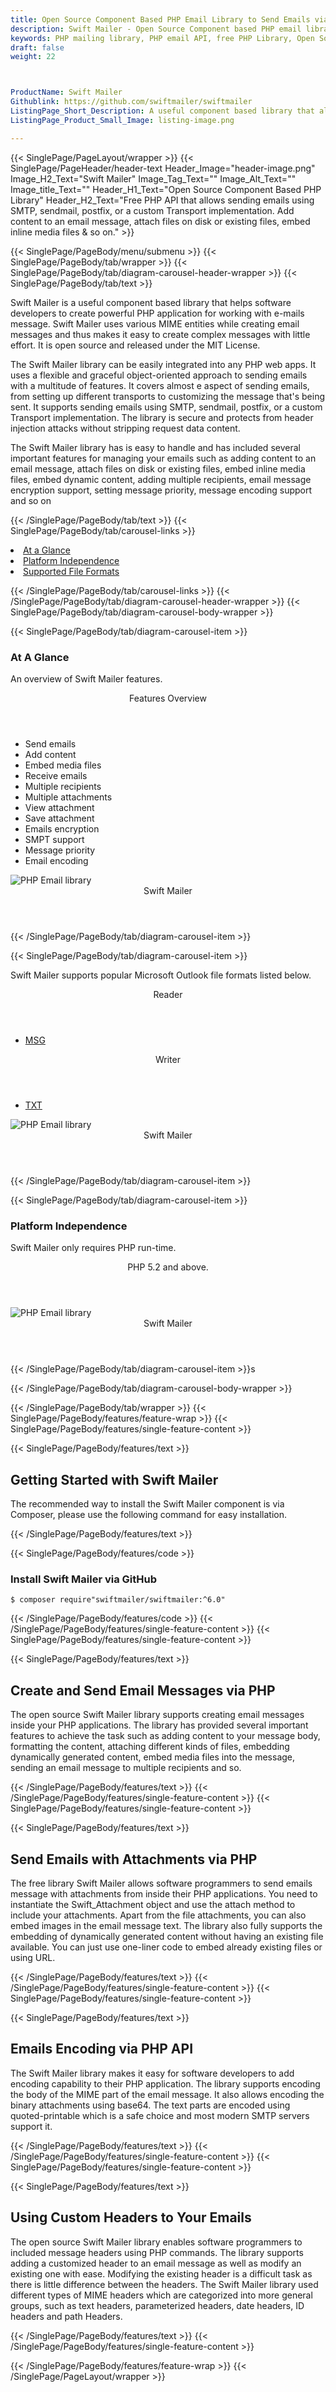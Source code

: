 ```yaml
---
title: Open Source Component Based PHP Email Library to Send Emails via SMTP
description: Swift Mailer - Open Source Component based PHP email library for sending Email messages. Add content to email message, attach files, embed inline media files.
keywords: PHP mailing library, PHP email API, free PHP Library, Open Source email Library, PHP PST programming, PHP EML, java Outlook MSG, Add Attachments to Email, PHP eml library, create MSG email, Extract email messages, PHP outlook, PHP PST development, Conversion b/t MimeMessage, Conversion b/t EML and Outlook MSG
draft: false
weight: 22



ProductName: Swift Mailer
Githublink: https://github.com/swiftmailer/swiftmailer
ListingPage_Short_Description: A useful component based library that allows sending email messages using SMTP, sendmail, postfix, or a custom Transport implementation in PHP applications.
ListingPage_Product_Small_Image: listing-image.png 

---
```


{{< SinglePage/PageLayout/wrapper >}}
{{< SinglePage/PageHeader/header-text
Header_Image="header-image.png"
Image_H2_Text="Swift Mailer"
Image_Tag_Text=""
Image_Alt_Text=""
Image_title_Text=""
Header_H1_Text="Open Source Component Based PHP Library"
Header_H2_Text="Free PHP API that allows sending emails using SMTP, sendmail, postfix, or a custom Transport implementation. Add content to an email message, attach files on disk or existing files, embed inline media files & so on." >}}

{{< SinglePage/PageBody/menu/submenu >}}
{{< SinglePage/PageBody/tab/wrapper >}}
{{< SinglePage/PageBody/tab/diagram-carousel-header-wrapper >}}
{{< SinglePage/PageBody/tab/text >}}



<p>Swift Mailer is a useful component based library that helps software developers to create powerful PHP application for working with e-mails message. Swift Mailer uses various MIME entities while creating email messages and thus makes it easy to create complex messages with little effort. It is open source and released under the MIT License.</p>
<p>The Swift Mailer library can be easily integrated into any PHP web apps. It uses a flexible and graceful object-oriented approach to sending emails with a multitude of features. It covers almost e aspect of sending emails, from setting up different transports to customizing the message that's being sent. It supports sending emails using SMTP, sendmail, postfix, or a custom Transport implementation. The library is secure and protects from header injection attacks without stripping request data content.</p>
<p>The Swift Mailer library has is easy to handle and has included several important features for managing your emails such as adding content to an email message, attach files on disk or existing files, embed inline media files, embed dynamic content, adding multiple recipients, email message encryption support, setting message priority, message encoding support and so on</p>

{{< /SinglePage/PageBody/tab/text >}}
{{< SinglePage/PageBody/tab/carousel-links >}}

<li data-target="#diagramcarousel" data-slide-to="0"><a href="#">At a Glance</a></li>
<li data-target="#diagramcarousel" data-slide-to="2"><a href="#">Platform Independence</a></li>
<li data-target="#diagramcarousel" data-slide-to="1"><a class="activetab" href="#">Supported File Formats</a></li>


{{< /SinglePage/PageBody/tab/carousel-links >}}
{{< /SinglePage/PageBody/tab/diagram-carousel-header-wrapper >}}
{{< SinglePage/PageBody/tab/diagram-carousel-body-wrapper >}}

{{< SinglePage/PageBody/tab/diagram-carousel-item >}}
<h3>At A Glance</h3>
<p>An overview of Swift Mailer features.</p>
<div class="diagram1 d1-poi">
<div class="d1-row">
<div class="d1-col d1-right"><header>Features Overview</header>
<ul>
<li>Send emails</li>
<li>Add content</li>
<li>Embed media files</li>
<li>Receive emails</li>
<li>Multiple recipients</li>
<li>Multiple attachments</li>
<li>View attachment</li>
<li>Save attachment</li>
<li>Emails encryption</li>
<li>SMPT support</li>
<li>Message priority</li>
<li>Email encoding </li>
</ul>
</div>
</div>
<div class="d1-logo"><img class="bg-lite" src='listing-image.png' alt="PHP Email library"><header>Swift Mailer</header><footer><small></small></footer></div>
<!--/logo--></div>
<!--/diagram1-->
{{< /SinglePage/PageBody/tab/diagram-carousel-item >}}

{{< SinglePage/PageBody/tab/diagram-carousel-item >}}
<p>Swift Mailer supports popular Microsoft Outlook file formats listed below.</p>
<div class="diagram1 d2 d1-poi">
<div class="d1-row">
<div class="d1-col d1-left"><header><i class="fa fa-arrows-v"> </i> Reader</header>
<ul>
<li><a href="https://docs.fileformat.com/email/msg/">MSG</a></li>
</ul>
</div>
<!--/left-->
<div class="d1-col d1-right"><header><i class="fa fa-long-arrow-down"> </i> Writer</header>
<ul>
<li><a href="https://docs.fileformat.com/word-processing/txt/">TXT</a></li>
</ul>
</div>
<!--/right--></div>
<!--/row-->
<div class="d1-logo"><img class="bg-lite" src='listing-image.png' alt="PHP Email library"><header>Swift Mailer</header><footer><small></small></footer></div>
<!--/logo--></div>
<!--/diagram2-->
{{< /SinglePage/PageBody/tab/diagram-carousel-item >}}

{{< SinglePage/PageBody/tab/diagram-carousel-item >}}
<h3>Platform Independence</h3>
<p>Swift Mailer only requires PHP run-time.</p>
<div class="diagram1 d1-poi">
<div class="d1-row">
<div class="d1-col d1-left"><header><i class="fa fa-cubes"> </i>PHP 5.2 and above.</header></div>
<!--/left-->
<div class="d1-col d1-right"> </div>
<!--/right--></div>
<!--/row-->
<div class="d1-logo"><img class="bg-lite" src='listing-image.png' alt="PHP Email library"><header>Swift Mailer</header><footer><small></small></footer></div>
<!--/logo--></div>
<!--/diagram2 -->
{{< /SinglePage/PageBody/tab/diagram-carousel-item >}}s

{{< /SinglePage/PageBody/tab/diagram-carousel-body-wrapper >}}

{{< /SinglePage/PageBody/tab/wrapper >}}
{{< SinglePage/PageBody/features/feature-wrap >}}
{{< SinglePage/PageBody/features/single-feature-content >}}

{{< SinglePage/PageBody/features/text >}}
<h2 class="h2title">Getting Started with Swift Mailer</h2>
<p>The recommended way to install the Swift Mailer component is via Composer, please use the following command for easy installation.</p>
{{< /SinglePage/PageBody/features/text >}}

{{< SinglePage/PageBody/features/code >}}
<h3>Install Swift Mailer via GitHub </h3>
<pre><code class="html">$ composer require"swiftmailer/swiftmailer:^6.0" <br></code></pre>

{{< /SinglePage/PageBody/features/code >}}
{{< /SinglePage/PageBody/features/single-feature-content >}}
{{< SinglePage/PageBody/features/single-feature-content >}}

{{< SinglePage/PageBody/features/text >}}
<h2 class="h2title">Create and Send Email Messages via PHP</h2>
<p>The open source Swift Mailer library supports creating email messages inside your PHP applications. The library has provided several important features to achieve the task such as adding content to your message body, formatting the content, attaching different kinds of files, embedding dynamically generated content, embed media files into the message, sending an email message to multiple recipients and so.</p>

{{< /SinglePage/PageBody/features/text >}}
{{< /SinglePage/PageBody/features/single-feature-content >}}
{{< SinglePage/PageBody/features/single-feature-content >}}

{{< SinglePage/PageBody/features/text >}}
<h2 class="h2title">Send Emails with Attachments via PHP</h2>
<p>The free library Swift Mailer allows software programmers to send emails message with attachments from inside their PHP applications. You need to instantiate the Swift_Attachment object and use the attach method to include your attachments. Apart from the file attachments, you can also embed images in the email message text. The library also fully supports the embedding of dynamically generated content without having an existing file available. You can just use one-liner code to embed already existing files or using URL.</p>

{{< /SinglePage/PageBody/features/text >}}
{{< /SinglePage/PageBody/features/single-feature-content >}}
{{< SinglePage/PageBody/features/single-feature-content >}}

{{< SinglePage/PageBody/features/text >}}
<h2 class="h2title">Emails Encoding via PHP API</h2>
<p>The Swift Mailer library makes it easy for software developers to add encoding capability to their PHP application. The library supports encoding the body of the MIME part of the email message. It also allows encoding the binary attachments using base64. The text parts are encoded using quoted-printable which is a safe choice and most modern SMTP servers support it.</p>

{{< /SinglePage/PageBody/features/text >}}
{{< /SinglePage/PageBody/features/single-feature-content >}}
{{< SinglePage/PageBody/features/single-feature-content >}}

{{< SinglePage/PageBody/features/text >}}
<h2 class="h2title">Using Custom Headers to Your Emails</h2>
<p>The open source Swift Mailer library enables software programmers to included message headers using PHP commands. The library supports adding a customized header to an email message as well as modify an existing one with ease. Modifying the existing header is a difficult task as there is little difference between the headers. The Swift Mailer library used different types of MIME headers which are categorized into more general groups, such as text headers, parameterized headers, date headers, ID headers and path Headers.</p>

{{< /SinglePage/PageBody/features/text >}}
{{< /SinglePage/PageBody/features/single-feature-content >}}

{{< /SinglePage/PageBody/features/feature-wrap >}}
{{< /SinglePage/PageLayout/wrapper >}}